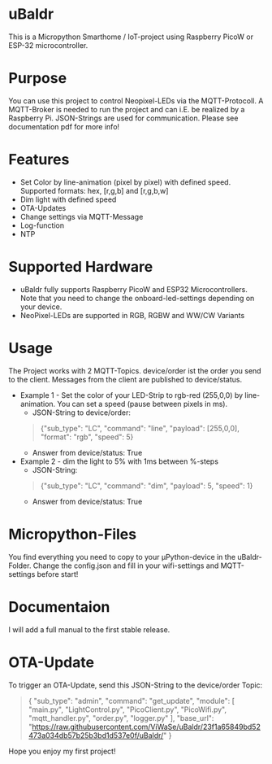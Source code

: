 # uBaldr
This is a Micropython Smarthome / IoT-project using Raspberry PicoW or ESP-32 microcontroller.

# Purpose
You can use this project to control Neopixel-LEDs via the MQTT-Protocoll. A MQTT-Broker is needed to run the project and can i.E. be realized by a Raspberry Pi.
JSON-Strings are used for communication. Please see documentation pdf for more info!

# Features
- Set Color by line-animation (pixel by pixel) with defined speed. Supported formats: hex, [r,g,b] and [r,g,b,w]
- Dim light with defined speed
- OTA-Updates
- Change settings via MQTT-Message
- Log-function
- NTP

# Supported Hardware
- uBaldr fully supports Raspberry PicoW and ESP32 Microcontrollers. Note that you need to change the onboard-led-settings depending on your device.
- NeoPixel-LEDs are supported in RGB, RGBW and WW/CW Variants

# Usage
The Project works with 2 MQTT-Topics. device/order ist the order you send to the client. Messages from the client are published to device/status.
  - Example 1 - Set the color of your LED-Strip to rgb-red (255,0,0) by line-animation. You can set a speed (pause between pixels in ms).
    - JSON-String to device/order:
    > {"sub_type": "LC", "command": "line", "payload": [255,0,0], "format": "rgb", "speed": 5}
    - Answer from device/status: True
  - Example 2 - dim the light to 5% with 1ms between %-steps
    - JSON-String:
    > {"sub_type": "LC", "command": "dim", "payload": 5, "speed": 1}
    - Answer from device/status: True

# Micropython-Files
You find everything you need to copy to your µPython-device in the uBaldr-Folder.
Change the config.json and fill in your wifi-settings and MQTT-settings before start!

# Documentaion
I will add a full manual to the first stable release.

# OTA-Update
To trigger an OTA-Update, send this JSON-String to the device/order Topic:
>{
  "sub_type": "admin",
  "command": "get_update",
  "module": [
    "main.py",
    "LightControl.py",
    "PicoClient.py",
    "PicoWifi.py",
    "mqtt_handler.py",
    "order.py",
    "logger.py"
  ],
  "base_url": "https://raw.githubusercontent.com/ViWaSe/uBaldr/23f1a65849bd52473a034db57b25b3bd1d537e0f/uBaldr/"
}

Hope you enjoy my first project!
